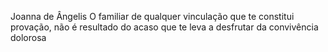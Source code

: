 Joanna de Ângelis
O familiar de qualquer vinculação que te constitui provação, não é resultado do acaso que te leva a desfrutar da convivência dolorosa
